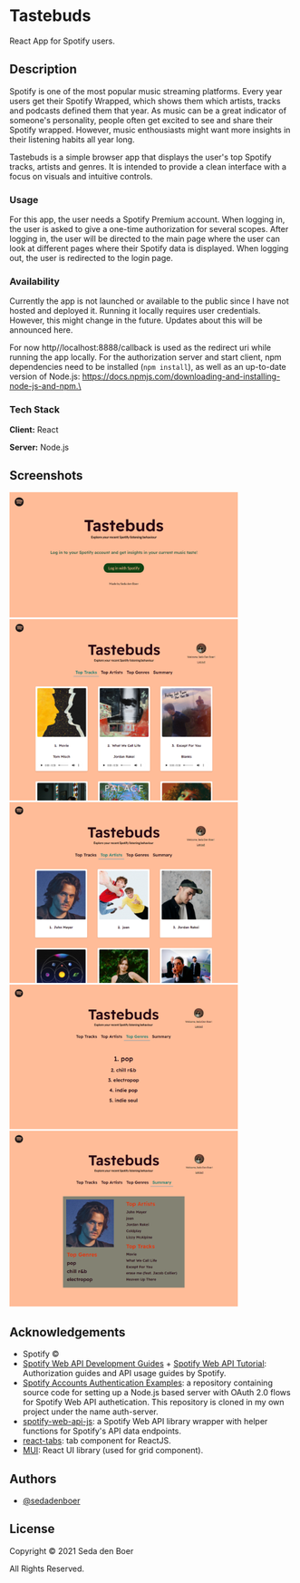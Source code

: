 # Tastebuds
React App for Spotify users.

## Description
Spotify is one of the most popular music streaming platforms. Every year users get their Spotify Wrapped, which shows them which artists, tracks and podcasts defined them that year. As music can be a great indicator of someone's personality, people often get excited to see and share their Spotify wrapped. However, music enthousiasts might want more insights in their listening habits all year long. 

Tastebuds is a simple browser app that displays the user's top Spotify tracks, artists and genres. It is intended to provide a clean interface with a focus on visuals and intuitive controls.

### Usage
For this app, the user needs a Spotify Premium account. When logging in, the user is asked to give a one-time authorization for several scopes. After logging in, the user will be directed to the main page where the user can look at different pages where their Spotify data is displayed. When logging out, the user is redirected to the login page.

### Availability
Currently the app is not launched or available to the public since I have not hosted and deployed it. Running it locally requires user credentials. However, this might change in the future. Updates about this will be announced here.

For now http//localhost:8888/callback is used as the redirect uri while running the app locally. For the authorization server and start client, npm dependencies need to be installed (`npm install`), as well as an up-to-date version of Node.js: https://docs.npmjs.com/downloading-and-installing-node-js-and-npm.\

### Tech Stack
**Client:** React

**Server:** Node.js

## Screenshots
<img src="doc/tastebuds_login.png" width="80%">
<img src="doc/tastebuds_tracks.png" width="80%">
<img src="doc/tastebuds_artists.png" width="80%">
<img src="doc/tastebuds_genres.png" width="80%">
<img src="doc/tastebuds_summary.png" width="80%">

## Acknowledgements
- Spotify ©
- [Spotify Web API Development Guides](https://developer.spotify.com/documentation/web-api/quick-start/) + [Spotify Web API Tutorial](https://developer.spotify.com/documentation/web-api/quick-start/): Authorization guides and API usage guides by Spotify.
 - [Spotify Accounts Authentication Examples](https://github.com/spotify/web-api-auth-examples): a repository containing source code for setting up a Node.js based server with OAuth 2.0 flows for Spotify Web API authetication. This repository is cloned in my own project under the name auth-server.
 - [spotify-web-api-js](https://github.com/jmperez/spotify-web-api-js): a Spotify Web API library wrapper with helper functions for Spotify's API data endpoints.
  - [react-tabs](https://github.com/reactjs/react-tabs): tab component for ReactJS.
- [MUI](https://mui.com/): React UI library (used for grid component).

## Authors
- [@sedadenboer](https://www.github.com/sedadenboer)

## License
Copyright © 2021 Seda den Boer

All Rights Reserved.
